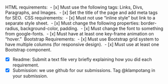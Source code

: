 HTML requirements: 
    - [x] Must use the following tags: Links, Divs, Paragraphs, and Images. 
    - [x] Set the title of the page and add meta tags for SEO. 
CSS requirements: 
    - [x] Must not use “inline style” but link to a separate style sheet. 
    - [x] Must change the following properties: border-radius, background-color, padding. 
    - [x] Must change the font to something from google-fonts. 
    - [x] Must have at least one key-frame animation on “hover.” 
Bootstrap Requirements: 
    - [x] Must use Bootstrap grid system to have multiple columns (for responsive design). 
    - [x] Must use at least one Bootstrap component. 
- [x] Readme: Submit a text file very briefly explaining how you did each requirement. 
- [x] Submission: we use github for our submissions. Tag @klampotang in your submission.

